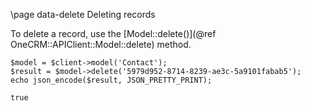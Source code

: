 \page data-delete Deleting records

To delete a record, use the [Model::delete()](@ref OneCRM::APIClient::Model::delete)
method.

~~~~~~~~~~~~~{.php}
$model = $client->model('Contact');
$result = $model->delete('5979d952-8714-8239-ae3c-5a9101fabab5');
echo json_encode($result, JSON_PRETTY_PRINT);
~~~~~~~~~~~~~

```
true
```